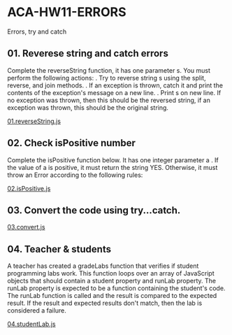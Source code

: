 # ACA-HW11-ERRORS
Errors, try and catch
## 01. Reverese string and catch errors

Complete the reverseString function, it has one parameter s. You must perform the following actions:
. Try to reverse string s using the split, reverse, and join methods.
. If an exception is thrown, catch it and print the contents of the exception's message on a new line.
. Print s on new line. If no exception was thrown, then this should be the reversed string, if an
exception was thrown, this should be the original string.

[01.reverseString.js](01.reverseString.js)

## 02. Check isPositive number

Complete the isPositive function below. It has one integer parameter a . If the value of a is positive, it must
return the string YES. Otherwise, it must throw an Error according to the following rules:

[02.isPositive.js](02.isPositive.js)

## 03. Convert the code using try...catch.

[03.convert.js](03.convert.js)

## 04. Teacher & students

A teacher has created a gradeLabs function that verifies if student programming labs work. This function
loops over an array of JavaScript objects that should contain a student property and runLab property.
The runLab property is expected to be a function containing the student's code. The runLab function is
called and the result is compared to the expected result. If the result and expected results don't match,
then the lab is considered a failure.

[04.studentLab.js](04.studentLab.js)
